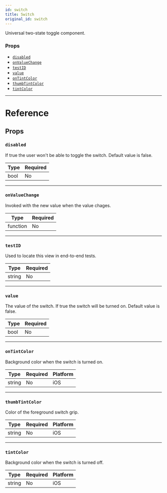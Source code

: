 ```yaml
---
id: switch
title: Switch
original_id: switch
---
```


Universal two-state toggle component.

### Props

- [`disabled`](switch.md#disabled)
- [`onValueChange`](switch.md#onvaluechange)
- [`testID`](switch.md#testid)
- [`value`](switch.md#value)
- [`onTintColor`](switch.md#ontintcolor)
- [`thumbTintColor`](switch.md#thumbtintcolor)
- [`tintColor`](switch.md#tintcolor)

---

# Reference

## Props

### `disabled`

If true the user won't be able to toggle the switch. Default value is false.

| Type | Required |
| ---- | -------- |
| bool | No       |

---

### `onValueChange`

Invoked with the new value when the value chages.

| Type     | Required |
| -------- | -------- |
| function | No       |

---

### `testID`

Used to locate this view in end-to-end tests.

| Type   | Required |
| ------ | -------- |
| string | No       |

---

### `value`

The value of the switch. If true the switch will be turned on. Default value is false.

| Type | Required |
| ---- | -------- |
| bool | No       |

---

### `onTintColor`

Background color when the switch is turned on.

| Type   | Required | Platform |
| ------ | -------- | -------- |
| string | No       | iOS      |

---

### `thumbTintColor`

Color of the foreground switch grip.

| Type   | Required | Platform |
| ------ | -------- | -------- |
| string | No       | iOS      |

---

### `tintColor`

Background color when the switch is turned off.

| Type   | Required | Platform |
| ------ | -------- | -------- |
| string | No       | iOS      |
